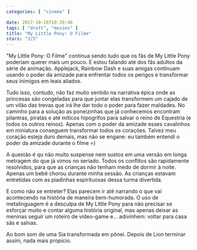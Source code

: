 ```yaml
---
categories: [ "cinema" ]

date: 2017-10-16T19:39:46
tags: [ "draft", "movies" ]
title: "My Little Pony: O Filme"
stars: "3/5"
---
```

"My Little Pony: O Filme" continua sendo tudo que os fãs de My Little Pony poderiam querer mais um pouco. E estou falando até dos fãs adultos da série de animação. Applejack, Rainbow Dash e suas amigas continuam usando o poder da amizade para enfrentar todos os perigos e transformar seus inimigos em leais aliados.

Tudo isso, contudo, não faz muito sentido na narrativa épica onde as princesas são congeladas para que juntar elas transformem um cajado de um vilão das trevas que irá lhe dar todo o poder para fazer maldades. No caminho para a solução as poneizinhas que já conhecemos encontram pilantras, piratas e até míticos hipogrifos para salvar o reino de Equestria (e todos os outros reinos). Apenas com o poder da amizade esses cavalinhos em miniatura conseguem transformar todos os corações. Talvez meu coração esteja duro demais, mas não se engane: eu também entendi o poder da amizade durante o filme =)

A questão é qu não muito suspense nem sustos em uma versão em longa metragem do que já vimos no seriado. Todos os conflitos são rapidamente resolvidos, para que as crianças não tenham medo de dormir à noite. Apenas um bebê chorou durante minha sessão. As crianças estavam entretidas com as piadinhas espirituosas dessa turma divertida.

E como não se entreter? Elas parecem ir até narrando o que vai acontecendo na história de maneira bem-humorada. O uso de metalinguagem é a desculpa de My Little Pony para não precisar se esforçar muito e contar alguma história original, mas apenas deixar as meninas seguir um roteiro de video-game e... adivinhem: voltar para casa sãs e salvas.

Ao bom som de uma Sia transformada em pônei. Depois de Lion terminar assim, nada mais propício.
